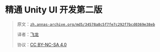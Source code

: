 # 精通 Unity UI 开发第二版

> 原文：[`zh.annas-archive.org/md5/34578a8c5f7fe7c292f7bcd0369e38eb`](https://zh.annas-archive.org/md5/34578a8c5f7fe7c292f7bcd0369e38eb)
> 
> 译者：[飞龙](https://github.com/wizardforcel)
> 
> 协议：[CC BY-NC-SA 4.0](http://creativecommons.org/licenses/by-nc-sa/4.0/)